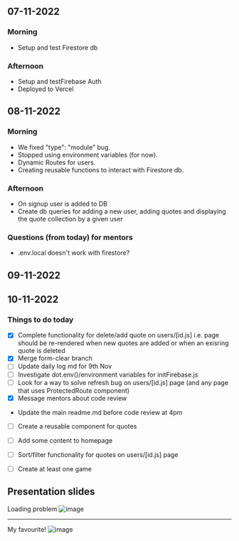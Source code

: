 ## 07-11-2022

### Morning

- Setup and test Firestore db

### Afternoon

- Setup and testFirebase Auth
- Deployed to Vercel

## 08-11-2022

### Morning

- We fixed "type": "module" bug.
- Stopped using environment variables (for now).
- Dynamic Routes for users.
- Creating reusable functions to interact with Firestore db.

### Afternoon

- On signup user is added to DB
- Create db queries for adding a new user, adding quotes and displaying the quote collection by a given user

### Questions (from today) for mentors

- .env.local doesn't work with firestore?

## 09-11-2022

## 10-11-2022

### Things to do today

- [x] Complete functionality for delete/add quote on users/[id.js] i.e. page should be re-rendered when new quotes are added or when an exisring quote is deleted
- [x] Merge form-clear branch
- [ ] Update daily log md for 9th Nov
- [ ] Investigate dot.env()/environment variables for initFirebase.js
- [ ] Look for a way to solve refresh bug on users/[id.js] page (and any page that uses ProtectedRoute component)
- [x] Message mentors about code review
- Update the main readme.md before code review at 4pm
- [ ] Create a reusable component for quotes
- [ ] Add some content to homepage
- [ ] Sort/filter functionality for quotes on users/[id.js] page
- [ ] Create at least one game


## Presentation slides
Loading problem
![image](https://user-images.githubusercontent.com/99407460/201329217-cfc1df40-78be-468a-96a5-e55304724db8.png)

---
My favourite!
![image](https://user-images.githubusercontent.com/99407460/201336886-dd89ecea-8d15-43f5-bf5d-cc00d31c4005.png)

